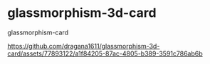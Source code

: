 # glassmorphism-3d-card
glassmorphism-card





https://github.com/dragana1611/glassmorphism-3d-card/assets/77893122/a1f84205-87ac-4805-b389-3591c786ab6b

